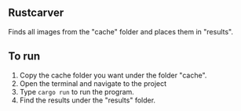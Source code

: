 ## Rustcarver

Finds all images from the "cache" folder and places them in "results".

## To run

1. Copy the cache folder you want under the folder "cache".
2. Open the terminal and navigate to the project
3. Type `cargo run` to run the program.
4. Find the results under the "results" folder.

